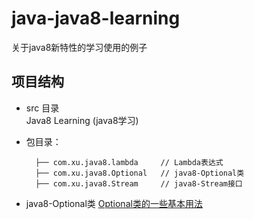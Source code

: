 # java-java8-learning
关于java8新特性的学习使用的例子

## 项目结构
- src 目录<br>
Java8 Learning (java8学习) <br>

- 包目录：
  
        ├── com.xu.java8.lambda	    // Lambda表达式
	    ├── com.xu.java8.Optional	// java8-Optional类
	    ├── com.xu.java8.Stream	    // java8-Stream接口
	    
- java8-Optional类
[Optional类的一些基本用法](https://github.com/MyHerux/java-java8-learning/blob/master/src/main/java/com/xu/java8/Optional/Optional.md)